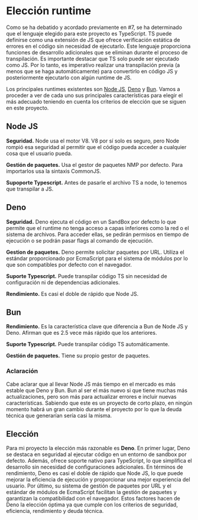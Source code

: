 # Elección runtime

Como se ha debatido y acordado previamente en #7, se ha determinado que el lenguaje elegido para este proyecto es TypeScript.
TS puede definirse  como una extensión de JS que ofrece verificación estática de errores en el código sin necesidad de ejecutarlo. Este lenguaje proporciona funciones de desarrollo adicionales que se eliminan durante el proceso de transpilación.
Es importante destacar que TS solo puede ser ejecutado como JS. Por lo tanto, es imperativo realizar una transpilación previa (a menos que se haga automáticamente) para convertirlo en código JS y posteriormente ejecutarlo con algún runtime de JS.

Los principales runtimes existentes son [Node JS](https://nodejs.org/en),  [Deno](https://deno.com/) y [Bun](https://bun.sh/). Vamos a proceder a ver de cada uno sus principales características para elegir el más adecuado teniendo en cuenta los criterios de elección que se siguen en este proyecto.

## Node JS

**Seguridad.** Node usa el motor V8. V8 por sí solo es seguro, pero Node rompió esa seguridad al permitir que el código pueda acceder a cualquier cosa que el usuario pueda.

**Gestión de paquetes.** Usa el gestor de paquetes NMP por defecto. Para importarlos usa la sintaxis CommonJS.

**Supoporte Typescript.** Antes de pasarle el archivo TS a node, lo tenemos que transpilar a JS.

## Deno

**Seguridad.** Deno ejecuta el código en un SandBox por defecto lo que permite que el runtime no tenga acceso a capas inferiores como la red o el sistema de archivos. Para acceder ellas, se pedirán permisos en tiempo de ejecución o se podrán pasar flags al comando de ejecución.

**Gestion de paquetes.** Deno permite solicitar paquetes por URL. Utiliza el estándar proporcionado por EcmaScript para el sistema de módulos por lo que son compatibles por defecto con el navegador. 

**Suporte Typescript.** Puede transpilar código TS sin necesidad de configuración ni de dependencias adicionales.

**Rendimiento.** Es casi el doble de rápido que Node JS.

## Bun

**Rendimiento.** Es la característica clave que diferencia a Bun de Node JS y Deno. Afirman que es 2.5 vece más rápido que los anteriores.


**Suporte Typescript.** Puede transpilar código TS automáticamente.

**Gestión de paquetes.** Tiene su propio gestor de paquetes. 


### Aclaración

Cabe aclarar que al llevar Node JS más tiempo en el mercado es más estable que Deno y Bun. Bun al ser el más nuevo si que tiene muchas más actualizaciones, pero son más para actualizar errores e incluir nuevas características. Sabiendo que este es un proyecto de corto plazo, en ningún momento habrá un gran cambio durante el proyecto por lo que la deuda técnica que generarían sería casi la misma. 

## Elección

Para mi proyecto la elección más razonable es **Deno**.  En primer lugar, Deno se destaca en seguridad al ejecutar código en un entorno de sandbox por defecto. Además, ofrece soporte nativo para TypeScript, lo que simplifica el desarrollo sin necesidad de configuraciones adicionales. En términos de rendimiento, Deno es casi el doble de rápido que Node JS, lo que puede mejorar la eficiencia de ejecución y proporcionar una mejor experiencia del usuario. Por último, su sistema de gestión de paquetes por URL y el estándar de módulos de EcmaScript facilitan la gestión de paquetes y garantizan la compatibilidad con el navegador. Estos factores hacen de Deno la elección óptima ya que cumple con los criterios de seguridad, eficiencia, rendimiento y deuda técnica. 
